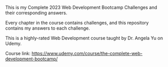 This is my Complete 2023 Web Development Bootcamp Challenges and their corresponding answers.

Every chapter in the course contains challenges, and this repository contains my answers to each challenge.

This is a highly-rated Web Development course taught by Dr. Angela Yu on Udemy. 

Course link: https://www.udemy.com/course/the-complete-web-development-bootcamp/
